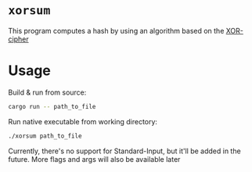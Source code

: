 # `xorsum`
This program computes a hash by using an algorithm based on the [XOR-cipher](https://en.wikipedia.org/wiki/XOR_cipher)

# Usage
Build & run from source:
```sh
cargo run -- path_to_file
```

Run native executable from working directory:
```sh
./xorsum path_to_file
```

Currently, there's no support for Standard-Input, but it'll be added in the future. More flags and args will also be available later
